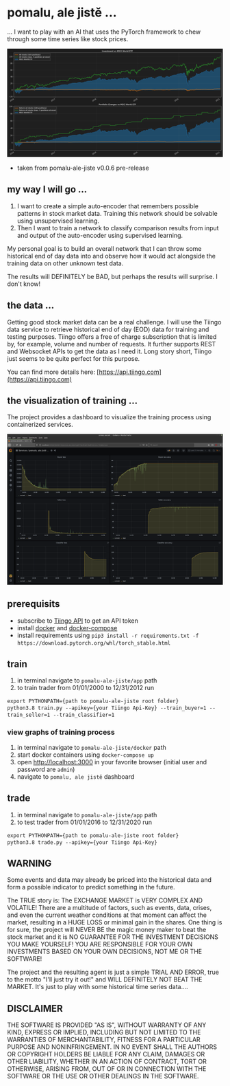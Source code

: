 # pomalu, ale jistĕ ...

... I want to play with an AI that uses the PyTorch framework to
chew through some time series like stock prices.

![pomalu-ale-jiste](docs/Trader.vs.MSCI.World.ETF.png)
* taken from pomalu-ale-jiste v0.0.6 pre-release

## my way I will go ...

1. I want to create a simple auto-encoder that remembers possible
patterns in stock market data. Training this network should be solvable
using unsupervised learning.
1. Then I want to train a network to classify comparison results from input
and output of the auto-encoder using supervised learning.

My personal goal is to build an overall network that I can throw some
historical end of day data into and observe how it would act alongside
the training data on other unknown test data.

The results will DEFINITELY be BAD, but perhaps the results will surprise.
I don't know!

## the data ...

Getting good stock market data can be a real challenge.
I will use the Tiingo data service to retrieve historical end of day (EOD)
data for training and testing purposes.
Tiingo offers a free of charge subscription that is limited by, for example,
volume and number of requests. It further supports REST and Websocket APIs
to get the data as I need it. Long story short, Tiingo just seems to be
quite perfect for this purpose.

You can find more details here: [https://api.tiingo.com](https://api.tiingo.com)

## the visualization of training ...

The project provides a dashboard to visualize the training process using containerized services.

![pomalu-ale-jiste](docs/Train.Progress.png)

## prerequisits

* subscribe to [Tiingo API](https://api.tiingo.com) to get an API token
* install [docker](https://docs.docker.com/engine/install/) and [docker-compose](https://docs.docker.com/compose/install/)
* install requirements using ```pip3 install -r requirements.txt -f https://download.pytorch.org/whl/torch_stable.html```

## train

1. in terminal navigate to ```pomalu-ale-jiste/app``` path
1. to train trader from 01/01/2000 to 12/31/2012 run
```
export PYTHONPATH={path to pomalu-ale-jiste root folder}
python3.8 train.py --apikey={your Tiingo Api-Key} --train_buyer=1 --train_seller=1 --train_classifier=1
```

### view graphs of training process
1. in terminal navigate to ```pomalu-ale-jiste/docker``` path
1. start docker containers using ```docker-compose up```
1. open [http://localhost:3000](http://localhost:3000) in your favorite browser (initial user and password are ```admin```)
1. navigate to ```pomalu, ale jistĕ``` dashboard

## trade

1. in terminal navigate to ```pomalu-ale-jiste/app``` path
1. to test trader from 01/01/2016 to 12/31/2020 run
```
export PYTHONPATH={path to pomalu-ale-jiste root folder}
python3.8 trade.py --apikey={your Tiingo Api-Key}
```

## WARNING

Some events and data may already be priced into the historical data and form
a possible indicator to predict something in the future.

The TRUE story is:
The EXCHANGE MARKET is VERY COMPLEX AND VOLATILE!
There are a multitude of factors, such as events, data, crises, and even
the current weather conditions at that moment can affect the market,
resulting in a HUGE LOSS or minimal gain in the shares.
One thing is for sure, the project will NEVER BE the magic money maker
to beat the stock market and it is NO GUARANTEE FOR THE INVESTMENT
DECISIONS YOU MAKE YOURSELF! YOU ARE RESPONSIBLE FOR YOUR
OWN INVESTMENTS BASED ON YOUR OWN DECISIONS, NOT ME OR
THE SOFTWARE!

The project and the resulting agent is just a simple TRIAL AND ERROR,
true to the motto "I'll just try it out!" and WILL DEFINITELY NOT BEAT THE
MARKET. It's just to play with some historical time series data....

## DISCLAIMER
THE SOFTWARE IS PROVIDED "AS IS", WITHOUT WARRANTY OF ANY KIND,
EXPRESS OR IMPLIED, INCLUDING BUT NOT LIMITED TO THE WARRANTIES
OF MERCHANTABILITY, FITNESS FOR A PARTICULAR PURPOSE AND
NONINFRINGEMENT. IN NO EVENT SHALL THE AUTHORS OR COPYRIGHT
HOLDERS BE LIABLE FOR ANY CLAIM, DAMAGES OR OTHER LIABILITY,
WHETHER IN AN ACTION OF CONTRACT, TORT OR OTHERWISE, ARISING
FROM, OUT OF OR IN CONNECTION WITH THE SOFTWARE OR THE USE OR
OTHER DEALINGS IN THE SOFTWARE.
